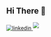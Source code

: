 
## Hi There 👋

<a href="https://linkedin.com/in/jiwoo-yun" target="_blank">
<img src=https://img.shields.io/badge/linkedin-%231E77B5.svg?&style=for-the-badge&logo=linkedin&logoColor=white alt=linkedin style="margin-bottom: 5px;" />
</a>
<!--
<a href="https://github.com/Danny-Yun" target="_blank">
<img src=https://img.shields.io/badge/github-%2324292e.svg?&style=for-the-badge&logo=github&logoColor=white alt=github style="margin-bottom: 5px;" />
</a>
<a href="https://instagram.com/riudiux" target="_blank">
<img src=https://img.shields.io/badge/instagram-%23000000.svg?&style=for-the-badge&logo=instagram&logoColor=white&color=dd2a7b alt=instagram style="margin-bottom: 5px;" />
</a>
<a href="mailto:lacvert13@gmail.com">
<img src=https://img.shields.io/badge/gmail-EA4335.svg?&style=for-the-badge&logo=gmail&logoColor=white style="margin-bottom: 5px;" />
</a>
-->
<a href="https://riudiu.tistory.com/" target="_blank">
<img src=https://img.shields.io/badge/blog-000000.svg?&style=for-the-badge&logo=tistory&logoColor=white& style="margin-bottom: 5px;" />
</a>
<!--
</a>
<a href="https://riudiu.notion.site/d39fb803d5d14daa8f0391f4ca87163c" target="_blank">
<img src=https://img.shields.io/badge/resume-000000.svg?&style=for-the-badge&logo=notion&logoColor=white style="margin-bottom: 5px;" />
</a>
-->

<!--
<br>


#### 🌱 &nbsp;  I’m currently using Flutter and Dart
 
 💻 &nbsp;  working on developing flutter application at G&ONE
 
 🔭 &nbsp;  Interested in BlockChain, Fintech, Commerce, Contents domains

<!-- [Notion Resume](https://riudiu.notion.site/d39fb803d5d14daa8f0391f4ca87163c) -->
<!--
- 🔭 I’m currently working on ...
- 👯 I’m looking to collaborate on ...
- 🤔 I’m looking for help with ...
- 💬 Ask me about ...
- 📫 How to reach me: ...
- 😄 Pronouns: ...
- ⚡ Fun fact: ...
-->

<!--
#### | 이력 |

🐾 (주)지앤원 BE 22.05 ~ ing <br>
🔥 TeamSparta 내일배움캠프 1기 <br>
🥇 2021년 순천향대학교 캡스톤 디자인 학술 경진대회 대상 <br>
🦁 SCH LikeLion 8th <br>
-->
<br>


<!--
[![Jiwoo Yun's github stats](https://github-readme-stats.vercel.app/api?username=Riudiu&theme=chartreuse-dark&show_icons=true)](https://github.com/anuraghazra/github-readme-stats)
-->
<!--
<img height="170em" src="https://github-readme-stats-eight-theta.vercel.app/api/top-langs/?username=Riudiu&layout=compact&langs_count=8&theme=buefy"/>
-->

<!--
### Tech Stack

<div align="left">
  <img src="https://img.shields.io/badge/Dart-02458D?style=flat&logo=Dart&logoColor=white"/>&nbsp
  <img src="https://img.shields.io/badge/Flutter-00CAFF?style=flat&logo=Flutter&logoColor=white"/>&nbsp
  <img src="https://img.shields.io/badge/Firebase-FFCA28?style=flat&logo=Firebase&logoColor=white"/>&nbsp
  <!-- <img src="https://img.shields.io/badge/MySQL-4479A1?style=flat&logo=mysql&logoColor=white" />&nbsp -->
</div>

